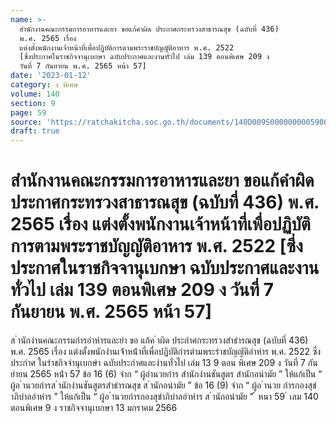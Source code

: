 ```yaml
---
name: >-
  สำนักงานคณะกรรมการอาหารและยา ขอแก้คำผิด ประกาศกระทรวงสาธารณสุข (ฉบับที่ 436)
  พ.ศ. 2565 เรื่อง
  แต่งตั้งพนักงานเจ้าหน้าที่เพื่อปฏิบัติการตามพระราชบัญญัติอาหาร พ.ศ. 2522
  [ซึ่งประกาศในราชกิจจานุเบกษา ฉบับประกาศและงานทั่วไป เล่ม 139 ตอนพิเศษ 209 ง
  วันที่ 7 กันยายน พ.ศ. 2565 หน้า 57]
date: '2023-01-12'
category: ง พิเศษ
volume: 140
section: 9
page: 59
source: 'https://ratchakitcha.soc.go.th/documents/140D009S0000000005900.pdf'
draft: true
---
```


# สำนักงานคณะกรรมการอาหารและยา ขอแก้คำผิด ประกาศกระทรวงสาธารณสุข (ฉบับที่ 436) พ.ศ. 2565 เรื่อง แต่งตั้งพนักงานเจ้าหน้าที่เพื่อปฏิบัติการตามพระราชบัญญัติอาหาร พ.ศ. 2522 [ซึ่งประกาศในราชกิจจานุเบกษา ฉบับประกาศและงานทั่วไป เล่ม 139 ตอนพิเศษ 209 ง วันที่ 7 กันยายน พ.ศ. 2565 หน้า 57]

ส ํานักงํานคณะกรรมกํารอําหํารและยํา ขอ แก้ค ําผิด ประกําศกระทรวงสําธํารณสุข (ฉบับที่ 436) พ.ศ. 2565 เรื่อง แต่งตั้งพนักงํานเจ้ําหน้ําที่เพื่อปฏิบัติกํารตํามพระรําชบัญญัติอําหําร พ.ศ. 2522 ซึ่งประกําศ ในรําชกิจจํานุเบกษํา ฉบับประกําศและงํานทั่วไป เล่ม 13 9 ตอน พิเศษ 209 ง วันที่ 7 กันยํายน 2565 หน้ํา 57 ข้อ 16 (6) จําก “ ผู้อํานวยกําร สํานักงํานชันสูตร สํานักอนํามัย ” ให้แก้เป็น “ ผู้อ ํานวยกํารส ํานักงํานชันสูตรสําธํารณสุข ส ํานักอนํามัย ” ข้อ 16 (9) จําก “ ผู้อ ํานวย กํารกองสุขําภิบําลอําหําร ” ให้แก้เป็น “ ผู้อ ํานวยกํารกองสุขําภิบําลอําหําร ส ํานักอนํามัย ” ้ หนา 59 ่ เลม 140 ตอนพิเศษ 9 ง ราชกิจจานุเบกษา 13 มกราคม 2566
